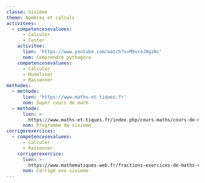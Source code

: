 ```yaml
---
classe: Sixième
theme: Nombres et calculs
activitees:
  - competencesevaluees:
      - Calculer
      - Tester
    activitee:
      lien: 'https://www.youtube.com/watch?v=M9sceJ8gzNc'
      nom: Comprendre pythagore
    competencesevaluees:
      - Calculer
      - Modéliser
      - Raisonner
methodes:
  - methode:
      lien: 'https://www.maths-et-tiques.fr'
      nom: Super cours de math
  - methode:
      lien: >-
        https://www.maths-et-tiques.fr/index.php/cours-maths/cours-de-maths-niveau-sixieme
      nom: Programme de sixieme
corrigerexercices:
  - competencesevaluees:
      - Calculer
      - Raisonner
    corrigerexercice:
      lien: >-
        https://www.mathematiques-web.fr/fractions-exercices-de-maths-corriges-en-sixieme-6eme-1646
      nom: Corrigé exo sixieme
---
```

